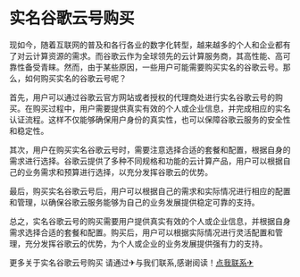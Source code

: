 # 实名谷歌云号购买

现如今，随着互联网的普及和各行各业的数字化转型，越来越多的个人和企业都有了对云计算资源的需求。而谷歌云作为全球领先的云计算服务商，其高性能、高可靠性备受青睐。然而，由于某些原因，一些用户可能需要购买实名的谷歌云号。那么，如何购买实名的谷歌云号呢？

首先，用户可以通过谷歌云官方网站或者授权的代理商处进行实名谷歌云号的购买。在购买过程中，用户需要提供真实有效的个人或企业信息，并完成相应的实名认证流程。这样不仅能够确保用户身份的真实性，也可以保障谷歌云服务的安全性和稳定性。

其次，用户在购买实名谷歌云号时，需要注意选择合适的套餐和配置，根据自身的需求进行选择。谷歌云提供了多种不同规格和功能的云计算产品，用户可以根据自己的业务需求和预算进行选择，以充分发挥谷歌云的优势。

最后，购买实名谷歌云号后，用户可以根据自己的需求和实际情况进行相应的配置和管理，以确保谷歌云服务能够为自己的业务发展提供稳定可靠的支持。

总之，实名谷歌云号的购买需要用户提供真实有效的个人或企业信息，并根据自身需求选择合适的套餐和配置。购买后，用户可以根据实际情况进行灵活配置和管理，充分发挥谷歌云的优势，为个人或企业的业务发展提供强有力的支持。

更多关于实名谷歌云号购买 请通过✈与我们联系,感谢阅读！[点我联系✈](https://auth.G208.com)